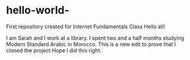 # hello-world-
First repository created for Internet Fundamentals Class
Hello all!

I am Sarah and I work at a library.
I spent two and a half months studying Modern Standard Arabic in Morocco.
This is a new edit to prove that I cloned the project
Hope I did this right.
